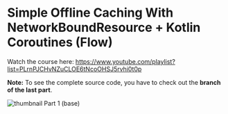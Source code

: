 # Simple Offline Caching With NetworkBoundResource + Kotlin Coroutines (Flow)

Watch the course here: https://www.youtube.com/playlist?list=PLrnPJCHvNZuCLOE6tNcoOHSJ5rvhi0t0p

**Note:** To see the complete source code, you have to check out the **branch of the last part**.

![thumbnail Part 1 (base)](https://user-images.githubusercontent.com/52977034/116892015-a82e9e80-ac2f-11eb-8c5e-c808b58df0d8.png)
